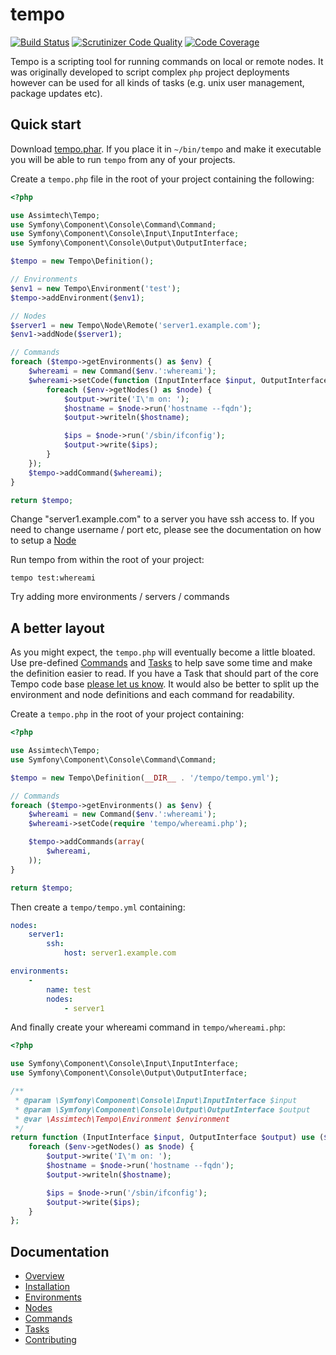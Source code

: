 # tempo

[![Build Status](https://travis-ci.org/assimtech/tempo.svg?branch=master)](https://travis-ci.org/assimtech/tempo)
[![Scrutinizer Code Quality](https://scrutinizer-ci.com/g/assimtech/tempo/badges/quality-score.png?b=master)](https://scrutinizer-ci.com/g/assimtech/tempo/?branch=master)
[![Code Coverage](https://scrutinizer-ci.com/g/assimtech/tempo/badges/coverage.png?b=master)](https://scrutinizer-ci.com/g/assimtech/tempo/?branch=master)


Tempo is a scripting tool for running commands on local or remote nodes. It was originally developed to script complex
`php` project deployments however can be used for all kinds of tasks (e.g. unix user management, package updates etc).


## Quick start

Download [tempo.phar](https://github.com/assimtech/tempo/releases/download/0.2.00/tempo.phar).
If you place it in `~/bin/tempo` and make it executable you will be able to run `tempo` from any of your projects.


Create a `tempo.php` file in the root of your project containing the following:

```php
<?php

use Assimtech\Tempo;
use Symfony\Component\Console\Command\Command;
use Symfony\Component\Console\Input\InputInterface;
use Symfony\Component\Console\Output\OutputInterface;

$tempo = new Tempo\Definition();

// Environments
$env1 = new Tempo\Environment('test');
$tempo->addEnvironment($env1);

// Nodes
$server1 = new Tempo\Node\Remote('server1.example.com');
$env1->addNode($server1);

// Commands
foreach ($tempo->getEnvironments() as $env) {
    $whereami = new Command($env.':whereami');
    $whereami->setCode(function (InputInterface $input, OutputInterface $output) use ($env) {
        foreach ($env->getNodes() as $node) {
            $output->write('I\'m on: ');
            $hostname = $node->run('hostname --fqdn');
            $output->writeln($hostname);

            $ips = $node->run('/sbin/ifconfig');
            $output->write($ips);
        }
    });
    $tempo->addCommand($whereami);
}

return $tempo;
```

Change "server1.example.com" to a server you have ssh access to.
If you need to change username / port etc, please see the documentation on how to setup a [Node](docs/04-Nodes.md)


Run tempo from within the root of your project:

```shell
tempo test:whereami
```

Try adding more environments / servers / commands


## A better layout

As you might expect, the `tempo.php` will eventually become a little bloated. Use pre-defined
[Commands](docs/05-Commands.md) and [Tasks](docs/06-Tasks.md) to help save some time and make the definition easier
to read. If you have a Task that should part of the core Tempo code base [please let us know](docs/07-Contributing.md).
It would also be better to split up the environment and node definitions and each command for readability.

Create a `tempo.php` in the root of your project containing:

```php
<?php

use Assimtech\Tempo;
use Symfony\Component\Console\Command\Command;

$tempo = new Tempo\Definition(__DIR__ . '/tempo/tempo.yml');

// Commands
foreach ($tempo->getEnvironments() as $env) {
    $whereami = new Command($env.':whereami');
    $whereami->setCode(require 'tempo/whereami.php');

    $tempo->addCommands(array(
        $whereami,
    ));
}

return $tempo;
```

Then create a `tempo/tempo.yml` containing:

```yaml
nodes:
    server1:
        ssh:
            host: server1.example.com

environments:
    -
        name: test
        nodes:
            - server1
```

And finally create your whereami command in `tempo/whereami.php`:

```php
<?php

use Symfony\Component\Console\Input\InputInterface;
use Symfony\Component\Console\Output\OutputInterface;

/**
 * @param \Symfony\Component\Console\Input\InputInterface $input
 * @param \Symfony\Component\Console\Output\OutputInterface $output
 * @var \Assimtech\Tempo\Environment $environment
 */
return function (InputInterface $input, OutputInterface $output) use ($env) {
    foreach ($env->getNodes() as $node) {
        $output->write('I\'m on: ');
        $hostname = $node->run('hostname --fqdn');
        $output->writeln($hostname);

        $ips = $node->run('/sbin/ifconfig');
        $output->write($ips);
    }
};
```

## Documentation

* [Overview](docs/01-Overview.md)
* [Installation](docs/02-Installation.md)
* [Environments](docs/03-Environments.md)
* [Nodes](docs/04-Nodes.md)
* [Commands](docs/05-Commands.md)
* [Tasks](docs/06-Tasks.md)
* [Contributing](docs/07-Contributing.md)
